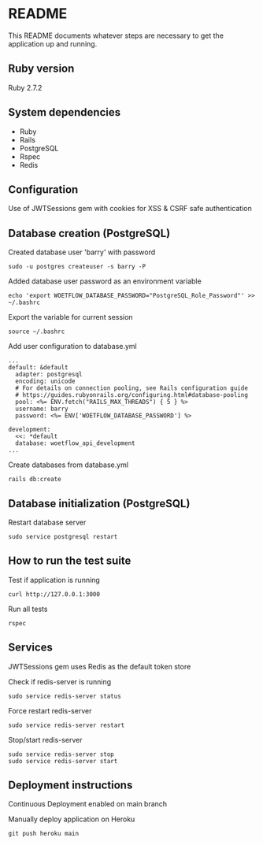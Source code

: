 # README

This README documents whatever steps are necessary to get the
application up and running.

## Ruby version
Ruby 2.7.2

## System dependencies
* Ruby
* Rails
* PostgreSQL
* Rspec
* Redis

## Configuration
Use of JWTSessions gem with cookies for XSS & CSRF safe authentication

## Database creation (PostgreSQL)
Created database user 'barry' with password
```
sudo -u postgres createuser -s barry -P
```

Added database user password as an environment variable
```
echo 'export WOETFLOW_DATABASE_PASSWORD="PostgreSQL_Role_Password"' >> ~/.bashrc
```

Export the variable for current session
```
source ~/.bashrc
```

Add user configuration to database.yml
```
...
default: &default
  adapter: postgresql
  encoding: unicode
  # For details on connection pooling, see Rails configuration guide
  # https://guides.rubyonrails.org/configuring.html#database-pooling
  pool: <%= ENV.fetch("RAILS_MAX_THREADS") { 5 } %>
  username: barry
  password: <%= ENV['WOETFLOW_DATABASE_PASSWORD'] %>

development:
  <<: *default
  database: woetflow_api_development
...
```

Create databases from database.yml
```
rails db:create
```

## Database initialization (PostgreSQL)
Restart database server
```
sudo service postgresql restart
```

## How to run the test suite
Test if application is running
```
curl http://127.0.0.1:3000
```

Run all tests
```
rspec
```

## Services
JWTSessions gem uses Redis as the default token store

Check if redis-server is running
```
sudo service redis-server status
```

Force restart redis-server
```
sudo service redis-server restart
```

Stop/start redis-server
```
sudo service redis-server stop
sudo service redis-server start
```

## Deployment instructions
Continuous Deployment enabled on main branch

Manually deploy application on Heroku
```
git push heroku main
```